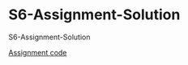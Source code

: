 # S6-Assignment-Solution
S6-Assignment-Solution

[Assignment code](https://github.com/mmaruthi/S6-Assignment-Solution/blob/master/Trial-1.ipynb)

